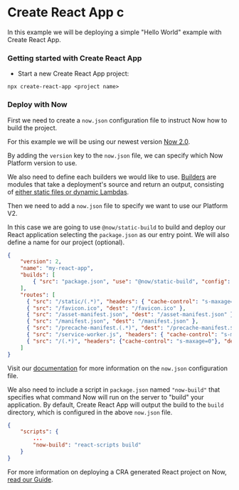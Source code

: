# Create React App c

In this example we will be deploying a simple "Hello World" example with Create React App.

### Getting started with Create React App

- Start a new Create React App project:

```
npx create-react-app <project name>
```

### Deploy with Now

First we need to create a `now.json` configuration file to instruct Now how to build the project.

For this example we will be using our newest version [Now 2.0](https://zeit.co/now).

By adding the `version` key to the `now.json` file, we can specify which Now Platform version to use.

We also need to define each builders we would like to use. [Builders](https://zeit.co/docs/v2/deployments/builders/overview/) are modules that take a deployment's source and return an output, consisting of [either static files or dynamic Lambdas](https://zeit.co/docs/v2/deployments/builds/#sources-and-outputs).

Then we need to add a `now.json` file to specify we want to use our Platform V2.

In this case we are going to use `@now/static-build` to build and deploy our React application selecting the `package.json` as our entry point. We will also define a name for our project (optional).

```json
{
    "version": 2,
    "name": "my-react-app",
    "builds": [
        { "src": "package.json", "use": "@now/static-build", "config": { "distDir": "build" } }
    ],
    "routes": [
      { "src": "/static/(.*)", "headers": { "cache-control": "s-maxage=31536000,immutable" }, "dest": "/static/$1" },
      { "src": "/favicon.ico", "dest": "/favicon.ico" },
      { "src": "/asset-manifest.json", "dest": "/asset-manifest.json" },
      { "src": "/manifest.json", "dest": "/manifest.json" },
      { "src": "/precache-manifest.(.*)", "dest": "/precache-manifest.$1" },
      { "src": "/service-worker.js", "headers": { "cache-control": "s-maxage=0" }, "dest": "/service-worker.js" },
      { "src": "/(.*)", "headers": {"cache-control": "s-maxage=0"}, "dest": "/index.html" }
    ]
}
```

Visit our [documentation](https://zeit.co/docs/v2/deployments/configuration) for more information on the `now.json` configuration file.

We also need to include a script in `package.json` named `"now-build"` that specifies what command Now will run on the server to "build" your application. By default, Create React App will output the build to the `build` directory, which is configured in the above `now.json` file.

```json
{
    "scripts": {
        ...
        "now-build": "react-scripts build"
    }
}
```

For more information on deploying a CRA generated React project on Now, [read our Guide](https://zeit.co/guides/deploying-react-with-now-cra).
